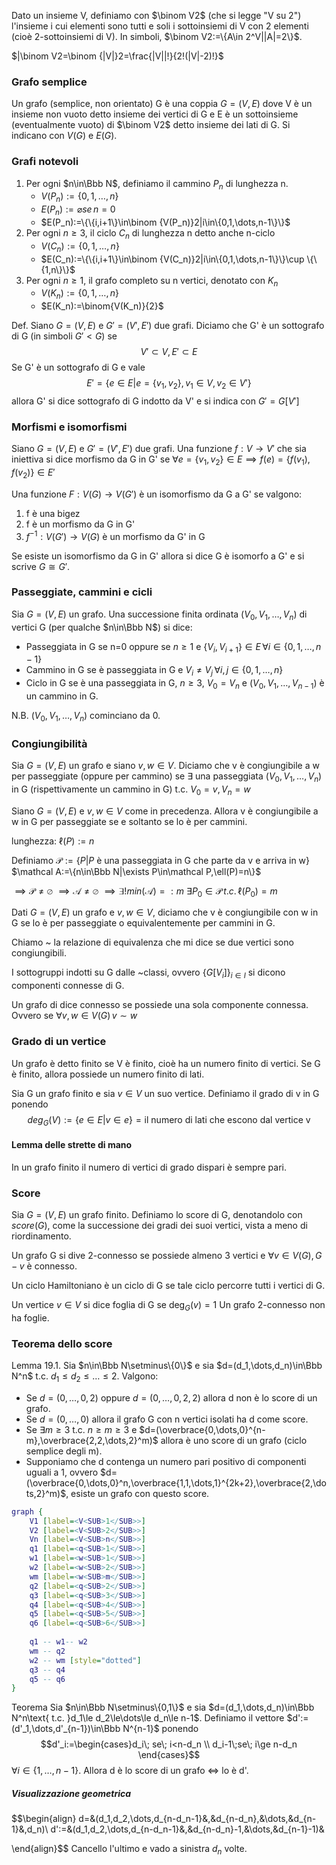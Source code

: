 Dato un insieme V, definiamo con $\binom V2$ (che si legge "V su 2") l'insieme i cui elementi sono tutti e soli i sottoinsiemi di V con 2 elementi (cioè 2-sottoinsiemi di V). In simboli, $\binom V2:=\{A\in 2^V||A|=2\}$.

$|\binom V2=\binom {|V|}2=\frac{|V||!}{2!(|V|-2)!}$

### Grafo semplice
Un grafo (semplice, non orientato) G è una coppia $G=(V,E)$ dove V è un insieme non vuoto detto insieme dei vertici di G e E è un sottoinsieme (eventualmente vuoto) di $\binom V2$ detto insieme dei lati di G.
Si indicano con $V(G)$ e $E(G)$.

### Grafi notevoli
1. Per ogni $n\in\Bbb N$, definiamo il cammino $P_n$ di lunghezza n. 
   - $V(P_n):=\{0,1,\dots,n\}$
   - $E(P_n):=\varnothing se\,n=0$
   - $E(P_n):=\{\{i,i+1\}\in\binom {V(P_n)}2|i\in\{0,1,\dots,n-1\}\}$
2. Per ogni $n\ge 3$, il ciclo $C_n$ di lunghezza n detto anche n-ciclo
   - $V(C_n):=\{0,1,\dots,n\}$
   - $E(C_n):=\{\{i,i+1\}\in\binom {V(C_n)}2|i\in\{0,1,\dots,n-1\}\}\cup \{\{1,n\}\}$
3. Per ogni $n\ge 1$, il grafo completo su n vertici, denotato con $K_n$
   - $V(K_n):=\{0,1,\dots,n\}$
   - $E(K_n):=\binom{V(K_n)}{2}$

Def.
Siano $G=(V,E)$ e $G'=(V',E')$ due grafi. Diciamo che G' è un sottografo di G (in simboli $G'<G$) se
$$V'\subset V,E'\subset E$$
Se G' è un sottografo di G e vale 
$$E'=\{e\in E|e=\{v_1,v_2\},v_1\in V,v_2\in V'\}$$
allora G' si dice sottografo di G indotto da V' e si indica con $G'=G[V']$

### Morfismi e isomorfismi
Siano $G=(V,E)$ e $G'=(V',E')$ due grafi.
Una funzione $f:V\to V'$ che sia iniettiva si dice morfismo da G in G' se $\forall e=\{v_1,v_2\}\in E\implies f(e)=\{f(v_1),f(v_2)\}\in E'$

Una funzione $F:V(G)\to V(G')$ è un isomorfismo da G a G' se valgono:
1. f è una bigez
2. f è un morfismo da G in G'
3. $f^{-1}:V(G')\to V(G)$ è un morfismo da G' in G

Se esiste un isomorfismo da G in G' allora si dice G è isomorfo a G' e si scrive $G\cong G'$. 

### Passeggiate, cammini e cicli

Sia $G=(V,E)$ un grafo. Una successione finita ordinata $(V_0,V_1,\dots,V_n)$ di vertici G (per qualche $n\in\Bbb N$) si dice:
- Passeggiata in G se n=0 oppure se $n\ge 1$ e $\{V_i,V_{i+1}\}\in E\,\forall i\in\{0,1,\dots,n-1\}$
- Cammino in G se è passeggiata in G e $V_i\ne V_j\,\forall i,j\in\{0,1,\dots,n\}$
- Ciclo in G se è una passeggiata in G, $n\ge 3$, $V_0=V_n$ e $(V_0,V_1,\dots,V_{n-1})$ è un cammino in G.

N.B. $(V_0,V_1,\dots,V_n)$ cominciano da 0.
### Congiungibilità
Sia $G=(V,E)$ un grafo e siano $v,w\in V$. Diciamo che v è congiungibile a w per passeggiate (oppure per cammino) se $\exists$ una passeggiata $(V_0,V_1,\dots,V_n)$ in G (rispettivamente un cammino in G) t.c. $V_0=v, V_n=w$

Siano $G=(V,E)$ e $v,w\in V$ come in precedenza. Allora v è congiungibile a w in G per passeggiate se e soltanto se lo è per cammini.

lunghezza: $\ell (P):=n$

Definiamo $\mathcal P:=\{P|P\text{ è una passeggiata in G che parte da v e arriva in w}\}$
$\mathcal A:=\{n\in\Bbb N|\exists P\in\mathcal P,\ell(P)=n\}$

$\implies \mathcal P\ne\varnothing$
$\implies \mathcal A\ne \varnothing$
$\implies \exists! min(\mathcal A)=:m$
$\exists P_0\in\mathcal P\,t.c.\,\ell(P_0)=m$

Dati $G=(V,E)$ un grafo e $v,w\in V$, diciamo che v è congiungibile con w in G se lo è per passeggiate o equivalentemente per cammini in G.

Chiamo ~ la relazione di equivalenza che mi dice se due vertici sono congiungibili.

I sottogruppi indotti su G dalle ~classi, ovvero $\{G[V_i]\}_{i\in I}$ si dicono componenti connesse di G.

Un grafo di dice connesso se possiede una sola componente connessa. Ovvero se $\forall v,w\in V(G)\,v \sim w$

### Grado di un vertice

Un grafo è detto finito se V è finito, cioè ha un numero finito di vertici. 
Se G è finito, allora possiede un numero finito di lati.

Sia G un grafo finito e sia $v\in V$ un suo vertice. Definiamo il grado di v in G ponendo
$$deg_G(V):=\{e\in E|v\in e\}=\text{il numero di lati che escono dal vertice v}$$

#### Lemma delle strette di mano
In un grafo finito il numero di vertici di grado dispari è sempre pari.

### Score

Sia $G=(V,E)$ un grafo finito. Definiamo lo score di G, denotandolo con $score (G)$, come la successione dei gradi dei suoi vertici, vista a meno di riordinamento.

Un grafo G si dive 2-connesso se possiede almeno 3 vertici e $\forall v\in V(G), G-v$ è connesso.

Un ciclo Hamiltoniano è un ciclo di G se tale ciclo percorre tutti i vertici di G.

Un vertice $v\in V$ si dice foglia di G se $\deg _G(v)=1$
Un grafo 2-connesso non ha foglie.

### Teorema dello score
Lemma 19.1. Sia $n\in\Bbb N\setminus\{0\}$ e sia $d=(d_1,\dots,d_n)\in\Bbb N^n$ t.c. $d_1\le d_2\le\dots\le 2$. Valgono:
- Se $d=(0,\dots,0,2)$ oppure $d=(0,\dots,0,2,2)$ allora d non è lo score di un grafo.
- Se $d=(0,\dots,0)$ allora il grafo G con n vertici isolati ha d come score.
- Se $\exists m\ge 3$ t.c. $n\ge m\ge 3$ e $d=(\overbrace{0,\dots,0}^{n-m},\overbrace{2,2,\dots,2}^m)$ allora è uno score di un grafo (ciclo semplice degli m).
- Supponiamo che d contenga un numero pari positivo di componenti uguali a 1, ovvero $d=(\overbrace{0,\dots,0}^n,\overbrace{1,1,\dots,1}^{2k+2},\overbrace{2,\dots,2}^m)$, esiste un grafo con questo score. 
```dot
graph {
	V1 [label=<V<SUB>1</SUB>>]
	V2 [label=<V<SUB>2</SUB>>]
	Vn [label=<V<SUB>n</SUB>>]
	q1 [label=<q<SUB>1</SUB>>]
	w1 [label=<w<SUB>1</SUB>>]
	w2 [label=<w<SUB>2</SUB>>]
	wm [label=<w<SUB>m</SUB>>]
	q2 [label=<q<SUB>2</SUB>>]
	q3 [label=<q<SUB>3</SUB>>]
	q4 [label=<q<SUB>4</SUB>>]
	q5 [label=<q<SUB>5</SUB>>]
	q6 [label=<q<SUB>6</SUB>>]
	
	q1 -- w1-- w2 
	wm -- q2
	w2 -- wm [style="dotted"]
	q3 -- q4
	q5 -- q6
}
```

Teorema
Sia $n\in\Bbb N\setminus\{0,1\}$ e sia $d=(d_1,\dots,d_n)\in\Bbb N^n\text{ t.c. }d_1\le d_2\le\dots\le d_n\le n-1$.
Definiamo il vettore $d':=(d'_1,\dots,d'_{n-1})\in\Bbb N^{n-1}$ ponendo
$$d'_i:=\begin{cases}d_i\; se\; i<n-d_n \\ d_i-1\;se\; i\ge n-d_n \end{cases}$$
$\forall i\in \{1,\dots,n-1\}$.
Allora d è lo score di un grafo $\iff$ lo è d'.

##### Visualizzazione geometrica
$$\begin{align} d=&(d_1,d_2,\dots,d_{n-d_n-1}&,&d_{n-d_n},&\dots,&d_{n-1}&,d_n)\\
d':=&(d_1,d_2,\dots,d_{n-d_n-1}&,&d_{n-d_n}-1,&\dots,&d_{n-1}-1)&

\end{align}$$
Cancello l'ultimo e vado a sinistra $d_n$ volte.